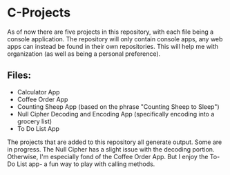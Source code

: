 # C-Projects

As of now there are five projects in this repository, with each file being a console application.
The repository will only contain console apps, any web apps can instead be found in their 
own repositories. This will help me with organization (as well as being a personal preference).

## Files:
* Calculator App
* Coffee Order App
* Counting Sheep App (based on the phrase "Counting Sheep to Sleep")
* Null Cipher Decoding and Encoding App (specifically encoding into a grocery list)
* To Do List App

The projects that are added to this repository all generate output. Some are in progress.
The Null Cipher has a slight issue with the decoding portion. Otherwise, I'm especially fond 
of the Coffee Order App. But I enjoy the To-Do List app- a fun way to play with calling methods.
